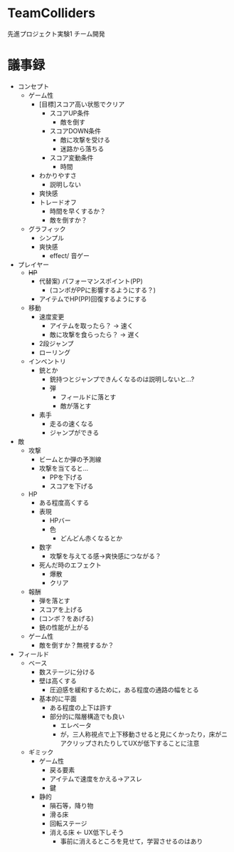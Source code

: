 # TeamColliders
先進プロジェクト実験1 チーム開発

# 議事録  
- コンセプト
    - ゲーム性
        - [目標]スコア高い状態でクリア
            - スコアUP条件
                - 敵を倒す
            - スコアDOWN条件
                - 敵に攻撃を受ける
                - 迷路から落ちる
            - スコア変動条件
                - 時間
        - わかりやすさ
            - 説明しない
        - 爽快感
        - トレードオフ
            - 時間を早くするか？
            - 敵を倒すか？
    - グラフィック
        - シンプル
        - 爽快感
            - effect/ 音ゲー
- プレイヤー
    - ~~HP~~
        - 代替案) パフォーマンスポイント(PP)
            - (コンボがPPに影響するようにする？)
        - アイテムでHP(PP)回復するようにする
    - 移動
        - 速度変更
            - アイテムを取ったら？ → 速く
            - 敵に攻撃を食らったら？ → 遅く
        - 2段ジャンプ
        - ローリング
    - インベントリ
        - 銃とか
            - 銃持つとジャンプできんくなるのは説明しないと…?
            - 弾
                - フィールドに落とす
                - 敵が落とす
        - 素手
            - 走るの速くなる
            - ジャンプができる
- 敵
    - 攻撃
        - ビームとか弾の予測線
        - 攻撃を当てると…
            - PPを下げる
            - スコアを下げる
    - HP
        - ある程度高くする
        - 表現
            - HPバー
            - 色
                - どんどん赤くなるとか
        - 数字
            - 攻撃を与えてる感→爽快感につながる？
        - 死んだ時のエフェクト
            - 爆散
            - クリア
    - 報酬
        - 弾を落とす
        - スコアを上げる
        - (コンボ？をあげる)
        - 銃の性能が上がる
    - ゲーム性
        - 敵を倒すか？無視するか？
- フィールド
    - ベース
        - 数ステージに分ける
        - 壁は高くする
            - 圧迫感を緩和するために，ある程度の通路の幅をとる
        - 基本的に平面
            - ある程度の上下は許す
            - 部分的に階層構造でも良い
                - エレベータ
                - が，三人称視点で上下移動させると見にくかったり，床がニアクリップされたりしてUXが低下することに注意
    - ギミック
        - ゲーム性
            - 戻る要素
            - アイテムで速度をかえる→アスレ
            - 鍵
        - 静的
            - 隕石等，降り物
            - 滑る床
            - 回転ステージ
            - 消える床 ← UX低下しそう
                - 事前に消えるところを見せて，学習させるのはあり
